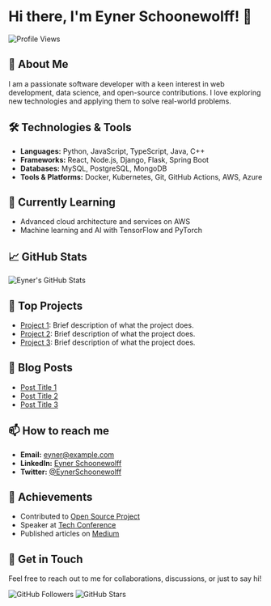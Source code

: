 # Hi there, I'm Eyner Schoonewolff! 👋

![Profile Views](https://komarev.com/ghpvc/?username=Eyner-schoonewolff&color=blue)

## 🚀 About Me

I am a passionate software developer with a keen interest in web development, data science, and open-source contributions. I love exploring new technologies and applying them to solve real-world problems.

## 🛠️ Technologies & Tools

- **Languages:** Python, JavaScript, TypeScript, Java, C++
- **Frameworks:** React, Node.js, Django, Flask, Spring Boot
- **Databases:** MySQL, PostgreSQL, MongoDB
- **Tools & Platforms:** Docker, Kubernetes, Git, GitHub Actions, AWS, Azure

## 🌱 Currently Learning

- Advanced cloud architecture and services on AWS
- Machine learning and AI with TensorFlow and PyTorch

## 📈 GitHub Stats

![Eyner's GitHub Stats](https://github-readme-stats.vercel.app/api?username=Eyner-schoonewolff&show_icons=true&theme=radical)

## 🚀 Top Projects

- [Project 1](https://github.com/Eyner-schoonewolff/project1): Brief description of what the project does.
- [Project 2](https://github.com/Eyner-schoonewolff/project2): Brief description of what the project does.
- [Project 3](https://github.com/Eyner-schoonewolff/project3): Brief description of what the project does.

## 📝 Blog Posts

- [Post Title 1](https://blog.example.com/post1)
- [Post Title 2](https://blog.example.com/post2)
- [Post Title 3](https://blog.example.com/post3)

## 📫 How to reach me

- **Email:** [eyner@example.com](mailto:eyner@example.com)
- **LinkedIn:** [Eyner Schoonewolff](https://www.linkedin.com/in/eyner-schoonewolff/)
- **Twitter:** [@EynerSchoonewolff](https://twitter.com/EynerSchoonewolff)

## 🏅 Achievements

- Contributed to [Open Source Project](https://github.com/opensource/project)
- Speaker at [Tech Conference](https://techconference.com)
- Published articles on [Medium](https://medium.com/@eyner)

## 💬 Get in Touch

Feel free to reach out to me for collaborations, discussions, or just to say hi!

![GitHub Followers](https://img.shields.io/github/followers/Eyner-schoonewolff?style=social) ![GitHub Stars](https://img.shields.io/github/stars/Eyner-schoonewolff?style=social)
